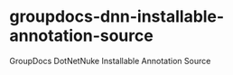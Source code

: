 groupdocs-dnn-installable-annotation-source
===========================================

GroupDocs DotNetNuke Installable Annotation Source
